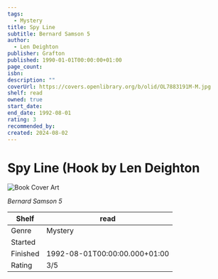 ```yaml
---
tags:
  - Mystery
title: Spy Line
subtitle: Bernard Samson 5
author:
  - Len Deighton
publisher: Grafton
published: 1990-01-01T00:00:00+01:00
page_count:
isbn:
description: ""
coverUrl: https://covers.openlibrary.org/b/olid/OL7883191M-M.jpg
shelf: read
owned: true
start_date:
end_date: 1992-08-01
rating: 3
recommended_by:
created: 2024-08-02
---
```


# Spy Line (Hook by Len Deighton

![Book Cover Art](https://covers.openlibrary.org/b/olid/OL7883191M-M.jpg)

_Bernard Samson 5_

| Shelf | read |
| --- | --- |
| Genre | Mystery |
| Started |  |
| Finished | 1992-08-01T00:00:00.000+01:00 |
| Rating | 3/5 |

